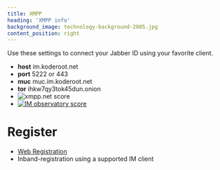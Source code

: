 ```yaml
---
title: XMPP
heading: 'XMPP info'
background_image: technology-background-2005.jpg
content_position: right
---
```


Use these settings to connect your Jabber ID using your favorite client.

+ **host** im.koderoot.net
+ **port** 5222 or 443
+ **muc** muc.im.koderoot.net
+ **tor** ihkw7qy3tok45dun.onion
+ <img src='https://media.koderoot.net/images/badge_jabber_at.svg' alt='xmpp.net score' />
+ <a href='https://check.messaging.one/result.php?domain=im.koderoot.net&amp;type=server'>
  <img src='https://check.messaging.one/badge.php?domain=im.koderoot.net' alt='IM observatory score' /></a>

# Register
+ [Web Registration](https://im.koderoot.net/register-on-im.koderoot.net)
+ Inband-registration using a supported IM client

